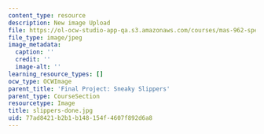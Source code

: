 ```yaml
---
content_type: resource
description: New image Upload
file: https://ol-ocw-studio-app-qa.s3.amazonaws.com/courses/mas-962-special-topics-new-textiles-spring-2010/77ad8421b2b1b148154f4607f892d6a8_slippers-done.jpg
file_type: image/jpeg
image_metadata:
  caption: ''
  credit: ''
  image-alt: ''
learning_resource_types: []
ocw_type: OCWImage
parent_title: 'Final Project: Sneaky Slippers'
parent_type: CourseSection
resourcetype: Image
title: slippers-done.jpg
uid: 77ad8421-b2b1-b148-154f-4607f892d6a8
---
```

